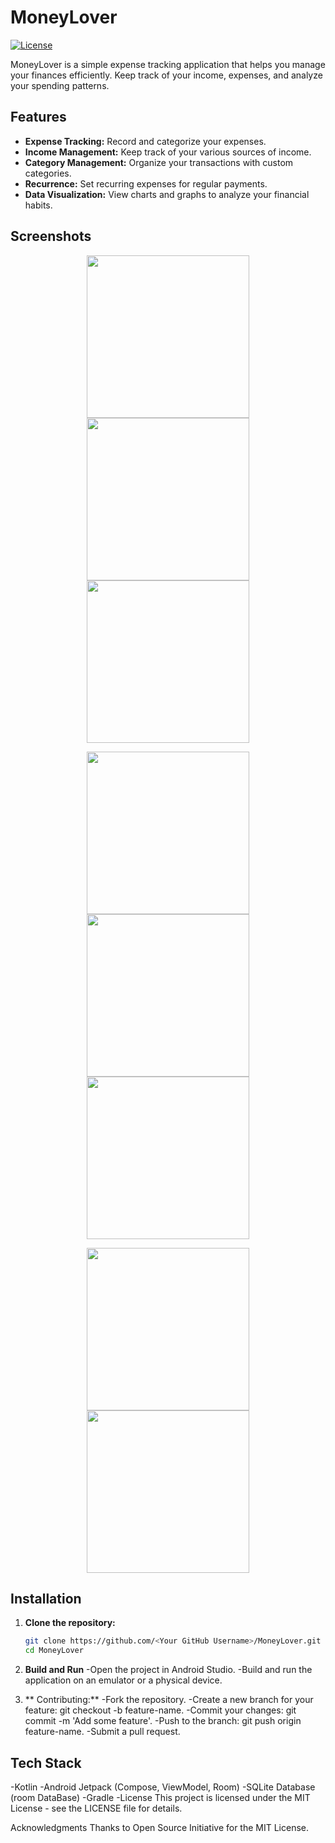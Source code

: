 # MoneyLover

[![License](https://img.shields.io/badge/License-MIT-blue.svg)](https://opensource.org/licenses/MIT)

MoneyLover is a simple expense tracking application that helps you manage your finances efficiently. Keep track of your income, expenses, and analyze your spending patterns.

## Features

- **Expense Tracking:** Record and categorize your expenses.
- **Income Management:** Keep track of your various sources of income.
- **Category Management:** Organize your transactions with custom categories.
- **Recurrence:** Set recurring expenses for regular payments.
- **Data Visualization:** View charts and graphs to analyze your financial habits.


## Screenshots
<p align="middle">
<img src="/res/Screenshot_01.png" width="260">
<img src="/res/Screenshot_02.png" width="260">
<img src="/res/Screenshot_03.png" width="260">
</p>

<p align="middle">

<img src="/res/Screenshot_04.png" width="260">
<img src="/res/Screenshot_05.png" width="260">
<img src="/res/Screenshot_06.png" width="260">

</p>


<p align="middle">

<img src="/res/Screenshot_07.png" width="260">
<img src="/res/Screenshot_08.png" width="260">
</p>
</p>

## Installation

1. **Clone the repository:**
   ```bash
   git clone https://github.com/<Your GitHub Username>/MoneyLover.git
   cd MoneyLover

 2. **Build and Run**
-Open the project in Android Studio.
-Build and run the application on an emulator or a physical device.

 3. ** Contributing:**
-Fork the repository.
-Create a new branch for your feature: git checkout -b feature-name.
-Commit your changes: git commit -m 'Add some feature'.
-Push to the branch: git push origin feature-name.
-Submit a pull request.

## Tech Stack
-Kotlin
-Android Jetpack (Compose, ViewModel, Room)
-SQLite Database (room DataBase)
-Gradle
-License
This project is licensed under the MIT License - see the LICENSE file for details.

Acknowledgments
Thanks to Open Source Initiative for the MIT License.
